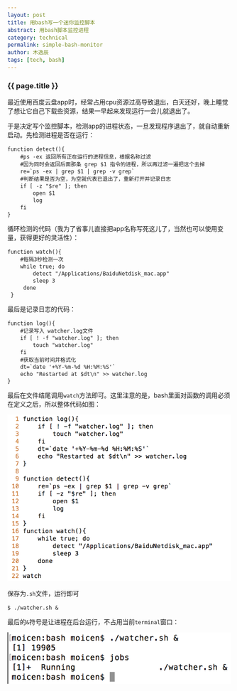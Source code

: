 ```yaml
---
layout: post
title: 用bash写一个迷你监控脚本
abstract: 用bash脚本监控进程
category: technical
permalink: simple-bash-monitor
author: 木逸辰
tags: [tech, bash]
---
```


### {{ page.title }}

最近使用百度云盘app时，经常占用cpu资源过高导致退出，白天还好，晚上睡觉了想让它自己下载些资源，结果一早起来发现运行一会儿就退出了。

于是决定写个监控脚本，检测app的进程状态，一旦发现程序退出了，就自动重新启动。先检测进程是否在运行：

	function detect(){
		#ps -ex 返回所有正在运行的进程信息，根据名称过滤
		#因为同时会返回后面那条 grep $1 指令的进程，所以再过滤一遍把这个去掉
		re=`ps -ex | grep $1 | grep -v grep`
		#判断结果是否为空，为空就代表已退出了，重新打开并记录日志
	    if [ -z "$re" ]; then
	        open $1
	        log
	    fi
	}

循环检测的代码（我为了省事儿直接把app名称写死这儿了，当然也可以使用变量，获得更好的灵活性）：

	function watch(){
		#每隔3秒检测一次
	    while true; do
	        detect "/Applications/BaiduNetdisk_mac.app"
	        sleep 3
	     done
	 }

最后是记录日志的代码：

	function log(){
		#记录写入 watcher.log文件
		if [ ! -f "watcher.log" ]; then
	        touch "watcher.log"
	    fi
		#获取当前时间并格式化
	    dt=`date '+%Y-%m-%d %H:%M:%S'`
	    echo "Restarted at $dt\n" >> watcher.log
	}

最后在文件结尾调用`watch`方法即可。这里注意的是，bash里面对函数的调用必须在定义之后，所以整体代码如图：

![bash](/assets/images/2017-06-05-bash.png)

保存为`.sh`文件，运行即可

	$ ./watcher.sh &

最后的`&`符号是让进程在后台运行，不占用当前`terminal`窗口：

![bash](/assets/images/2017-06-05-bash-&.png)
